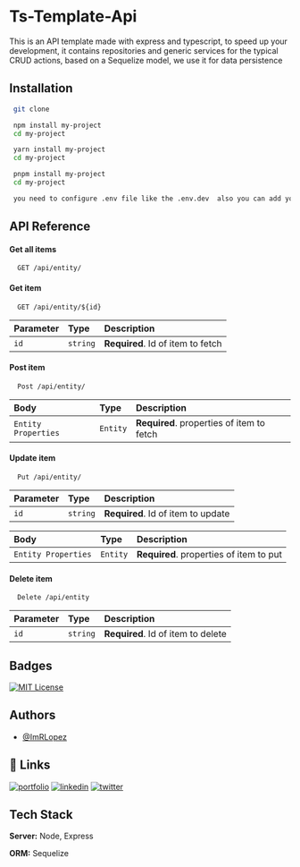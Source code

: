 
# Ts-Template-Api

This is an API template made with express and typescript, to speed up your development, it contains repositories and generic services for the typical CRUD actions, based on a Sequelize model, we use it for data persistence


## Installation


```bash
 git clone 

 npm install my-project
 cd my-project

 yarn install my-project
 cd my-project

 pnpm install my-project
 cd my-project

 you need to configure .env file like the .env.dev  also you can add your configuration
```
    
## API Reference

#### Get all items

```http
  GET /api/entity/
```

#### Get item

```http
  GET /api/entity/${id}
```

| Parameter | Type     | Description                       |
| :-------- | :------- | :-------------------------------- |
| `id`      | `string` | **Required**. Id of item to fetch |

#### Post item

```http
  Post /api/entity/
```

| Body | Type     | Description                       |
| :-------- | :------- | :-------------------------------- |
| `Entity Properties`      | `Entity` | **Required**. properties of item to fetch |

#### Update item

```http
  Put /api/entity/
```

| Parameter | Type     | Description                       |
| :-------- | :------- | :-------------------------------- |
| `id`      | `string` | **Required**. Id of item to update |


| Body | Type     | Description                       |
| :-------- | :------- | :-------------------------------- |
| `Entity Properties`      | `Entity` | **Required**. properties of item to put |

#### Delete item

```http
  Delete /api/entity
```

| Parameter | Type     | Description                       |
| :-------- | :------- | :-------------------------------- |
| `id`      | `string` | **Required**. Id of item to delete |

## Badges


[![MIT License](https://img.shields.io/badge/License-MIT-green.svg)](https://choosealicense.com/licenses/mit/)


## Authors

- [@ImRLopez](https://www.github.com/imrlopezag)


## 🔗 Links
[![portfolio](https://img.shields.io/badge/my_portfolio-000?style=for-the-badge&logo=ko-fi&logoColor=white)](https://imrlopez.dev)
[![linkedin](https://img.shields.io/badge/linkedin-0A66C2?style=for-the-badge&logo=linkedin&logoColor=white)](https://www.linkedin.com/in/angel-gabriel-lopez/)
[![twitter](https://img.shields.io/badge/twitter-1DA1F2?style=for-the-badge&logo=twitter&logoColor=white)](https://twitter.com/imr_lopez)




## Tech Stack


**Server:** Node, Express

**ORM:** Sequelize

